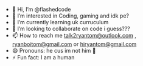 - 👋 Hi, I’m @flashedcode
- 👀 I’m interested in Coding, gaming and idk pe?
- 🌱 I’m currently learning uk curruculum
- 💞️ I’m looking to collaborate on code i guess???
- 📫 How to reach me talk2ryantom@outlook.com , ryanboitom@gmail.com or hiryantom@gmail.com
- 😄 Pronouns: he cus im not him 🗿
- ⚡ Fun fact: I am a human

<!---
flashedcode/flashedcode is a ✨ special ✨ repository because its `README.md` (this file) appears on your GitHub profile.
You can click the Preview link to take a look at your changes.
--->
